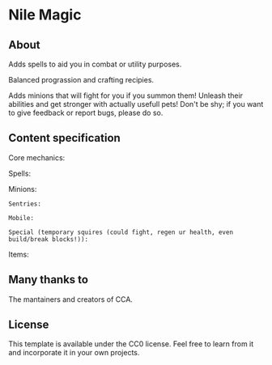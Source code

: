 # Nile Magic

## About

Adds spells to aid you in combat or utility purposes.

Balanced prograssion and crafting recipies.

Adds minions that will fight for you if you summon them! Unleash their abilities and get stronger with actually usefull pets! Don't be shy; if you want to give feedback or report bugs, please do so.

## Content specification

Core mechanics:

Spells:

Minions:

    Sentries:

    Mobile:

    Special (temporary squires (could fight, regen ur health, even build/break blocks!)):

Items:

## Many thanks to

The mantainers and creators of CCA.

## License

This template is available under the CC0 license. Feel free to learn from it and incorporate it in your own projects.
